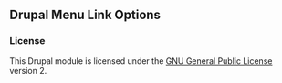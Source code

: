 ## Drupal Menu Link Options

### License

This Drupal module is licensed under the [GNU General Public License](./LICENSE.md) version 2.
